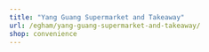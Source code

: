 ```yaml
---
title: "Yang Guang Supermarket and Takeaway"
url: /egham/yang-guang-supermarket-and-takeaway/
shop: convenience
---
```

